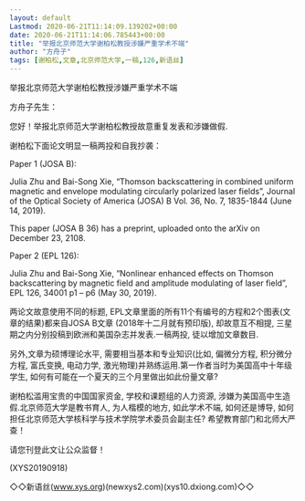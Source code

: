 ```yaml
---
layout: default
Lastmod: 2020-06-21T11:14:09.139202+00:00
date: 2020-06-21T11:14:06.785443+00:00
title: "举报北京师范大学谢柏松教授涉嫌严重学术不端"
author: "方舟子"
tags: [谢柏松,文章,北京师范大学,一稿,126,新语丝]
---
```


举报北京师范大学谢柏松教授涉嫌严重学术不端

方舟子先生：

您好！举报北京师范大学谢柏松教授故意重复发表和涉嫌做假.

谢柏松下面论文明显一稿两投和自我抄袭：

Paper 1 (JOSA B):

Julia Zhu and Bai-Song Xie, “Thomson backscattering in combined uniform magnetic and envelope modulating circularly polarized laser fields”, Journal of the Optical Society of America (JOSA) B Vol. 36, No. 7, 1835-1844 (June 14, 2019).

This paper (JOSA B 36) has a preprint, uploaded onto the arXiv on December 23, 2108.

Paper 2 (EPL 126):

Julia Zhu and Bai-Song Xie, “Nonlinear enhanced effects on Thomson backscattering by magnetic field and amplitude modulating of laser field”, EPL 126, 34001 p1 – p6 (May 30, 2019).

两论文故意使用不同的标题, EPL文章里面的所有11个有编号的方程和2个图表(文章的结果)都来自JOSA B文章 (2018年十二月就有预印版), 却故意互不相提, 三星期之内分别投稿到欧洲和美国杂志并发表.一稿两投, 徒以增加文章数目.

另外,文章为硕博理论水平, 需要相当基本和专业知识(比如, 偏微分方程, 积分微分方程, 富氏变换, 电动力学, 激光物理)并熟练运用.第一作者当时为美国高中十年级学生, 如何有可能在一个夏天的三个月里做出如此份量文章?

谢柏松滥用宝贵的中国国家资金, 学校和课题组的人力资源, 涉嫌为美国高中生造假.北京师范大学是教书育人, 为人楷模的地方, 如此学术不端, 如何还是博导, 如何担任北京师范大学核科学与技术学院学术委员会副主任? 希望教育部门和北师大严查！

请您刊登此文让公众监督！

(XYS20190918)

◇◇新语丝(www.xys.org)(newxys2.com)(xys10.dxiong.com)◇◇

